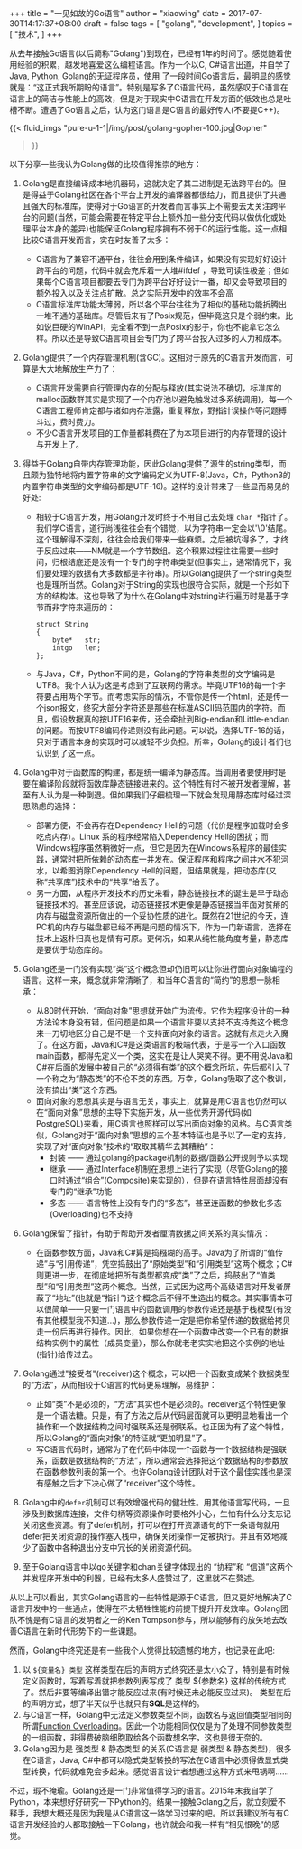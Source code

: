 +++
title = "一见如故的Go语言"
author = "xiaowing"
date = 2017-07-30T14:17:37+08:00
draft = false
tags =  [
    "golang",
    "development",
    ]
topics = [
    "技术",
]
+++

从去年接触Go语言(以后简称"Golang")到现在，已经有1年的时间了。感觉随着使用经验的积累，越发地喜爱这么编程语言。作为一个以C, C#语言出道，并自学了Java, Python, Golang的无证程序员，使用 了一段时间Go语言后，最明显的感觉就是：“这正式我所期盼的语言”。特别是写多了C语言代码，虽然感叹于C语言在语言上的简洁与性能上的高效，但是对于现实中C语言在开发方面的低效也总是吐槽不断。遭遇了Go语言之后，认为这门语言是C语言的最好传人(不要提C++)。

{{< fluid_imgs
  "pure-u-1-1|/img/post/golang-gopher-100.jpg|Gopher"
>}}

以下分享一些我认为Golang做的比较值得推崇的地方：

<!--more-->

1. Golang是直接编译成本地机器码，这就决定了其二进制是无法跨平台的。但是得益于Golang社区在各个平台上开发的编译器都很给力，而且提供了共通且强大的标准库，使得对于Go语言的开发者而言事实上不需要去太关注跨平台的问题(当然，可能会需要在特定平台上额外加一些分支代码以做优化或处理平台本身的差异)也能保证Golang程序拥有不弱于C的运行性能。这一点相比较C语言开发而言，实在时友善了太多：
    * C语言为了兼容不通平台，往往会用到条件编译，如果没有实现好好设计跨平台的问题，代码中就会充斥着一大堆#ifdef ，导致可读性极差；但如果每个C语言项目都要去专门为跨平台好好设计一番，却又会导致项目的额外投入以及关注点扩散。总之实际开发中的效率不会高
    * C语言标准库功能太薄弱，所以各个平台往往为了相似的基础功能折腾出一堆不通的基础库。尽管后来有了Posix规范，但毕竟这只是个弱约束。比如说巨硬的WinAPI，完全看不到一点Posix的影子，你也不能拿它怎么样。所以还是导致C语言项目会专门为了跨平台投入过多的人力和成本。
2. Golang提供了一个内存管理机制(含GC)。这相对于原先的C语言开发而言，可算是大大地解放生产力了：
    * C语言开发需要自行管理内存的分配与释放(其实说法不确切，标准库的malloc函数群其实是实现了一个内存池以避免触发过多系统调用)，每一个C语言工程师肯定都与诸如内存泄露，重复释放，野指针误操作等问题搏斗过，费时费力。
    * 不少C语言开发项目的工作量都耗费在了为本项目进行的内存管理的设计与开发上了。
3. 得益于Golang自带内存管理功能，因此Golang提供了源生的string类型，而且颇为独特地将内置字符串的文字编码定义为UTF-8(Java，C#，Python3的内置字符串类型的文字编码都是UTF-16)。这样的设计带来了一些显而易见的好处:
    * 相较于C语言开发，用Golang开发时终于不用自己去处理 `char *`指针了。我们学C语言，道行尚浅往往会有个错觉，以为字符串一定会以'\0'结尾。这个理解得不深刻，往往会给我们带来一些麻烦。之后被坑得多了，才终于反应过来——NM就是一个字节数组。这个积累过程往往需要一些时间，归根结底还是没有一个专门的字符串类型(但事实上，通常情况下，我们要处理的数据有大多数都是字符串)。所以Golang提供了一个string类型也是理所当然。Golang对于String的实现也很符合实际，就是一个形如下方的结构体。这也导致了为什么在Golang中对string进行遍历时是基于字节而非字符来遍历的：

        ````
        struct String
        {
            byte*   str;
            intgo   len;
        };
        ````
    * 与Java，C#，Python不同的是，Golang的字符串类型的文字编码是UTF8。我个人认为这是考虑到了互联网的需求。毕竟UTF16的每一个字符要占用两个字节。而考虑实际的情况，不管你是传一个html，还是传一个json报文，终究大部分字符还是那些在标准ASCII码范围内的字符。而且，假设数据真的按UTF16来传，还会牵扯到Big-endian和Little-endian的问题。而按UTF8编码传递则没有此问题。可以说，选择UTF-16的话，只对于语言本身的实现时可以减轻不少负担。所幸，Golang的设计者们也认识到了这一点。
	

4. Golang中对于函数库的构建，都是统一编译为静态库。当调用者要使用时是要在编译阶段就将函数库静态链接进来的。这个特性有时不被开发者理解，甚至有人认为是一种倒退。但如果我们仔细梳理一下就会发现用静态库时经过深思熟虑的选择：
	* 部署方便，不会再存在Dependency Hell的问题（代价是程序加载时会多吃点内存）。Linux 系的程序经常陷入Dependency Hell的困扰；而Windows程序虽然稍微好一点，但它是因为在Windows系程序的最佳实践，通常时把所依赖的动态库一并发布。保证程序和程序之间井水不犯河水，以希图消除Dependency Hell的问题，但结果就是，把动态库(又称“共享库”)技术中的“共享”给丢了。
	* 另一方面，从程序开发技术的历史来看，静态链接技术的诞生是早于动态链接技术的。甚至应该说，动态链接技术更像是静态链接当年面对贫瘠的内存与磁盘资源所做出的一个妥协性质的进化。既然在21世纪的今天，连PC机的内存与磁盘都已经不再是问题的情况下，作为一门新语言，选择在技术上返朴归真也是情有可原。更何况，如果从纯性能角度考量，静态库是要优于动态库的。

5. Golang还是一门没有实现“类”这个概念但却仍旧可以让你进行面向对象编程的语言。这样一来，概念就非常清晰了，和当年C语言的“简约”的思想一脉相承：
	* 从80时代开始，“面向对象”思想就开始广为流传。它作为程序设计的一种方法论本身没有错，但问题是如果一个语言非要以支持不支持类这个概念来一刀切地区分自己是不是一个支持面向对象的语言。这就有点走火入魔了。在这方面，Java和C#是这类语言的极端代表，于是写一个入口函数main函数，都得先定义一个类，这实在是让人哭笑不得。更不用说Java和C#在后面的发展中被自己的“必须得有类”的这个概念所坑，先后都引入了一个称之为“静态类”的不伦不类的东西。万幸，Golang吸取了这个教训，没有搞出“类”这个东西。
	* 面向对象的思想其实是与语言无关，事实上，就算是用C语言也仍然可以在“面向对象”思想的主导下实施开发，从一些优秀开源代码(如PostgreSQL)来看，用C语言也照样可以写出面向对象的风格。与C语言类似，Golang对于“面向对象”思想的三个基本特征也是予以了一定的支持，实现了对“面向对象”技术的“取取其精华去其糟粕”：
		* 封装 —— 通过golang的package机制的数据/函数公开规则予以实现
        * 继承 —— 通过Interface机制在思想上进行了实现（尽管Golang的接口时通过“组合”(Composite)来实现的），但是在语言特性层面却没有专门的“继承”功能
        * 多态 —— 语言特性上没有专门的“多态”，甚至连函数的参数化多态(Overloading)也不支持


6. Golang保留了指针，有助于帮助开发者厘清数据之间关系的真实情况：
	* 在函数参数方面，Java和C#算是捣糨糊的高手。Java为了所谓的“值传递”与“引用传递”，凭空捣鼓出了“原始类型”和“引用类型”这两个概念；C#则更进一步，在彻底地把所有类型都变成“类”了之后，捣鼓出了“值类型”和“引用类型”这两个概念。当然，正式因为这两个高级语言对开发者屏蔽了“地址”(也就是“指针”)这个概念后不得不生造出的概念。其实事情本可以很简单——只要一门语言中的函数调用的参数传递还是基于栈模型(有没有其他模型我不知道...)，那么参数传递一定是把你希望传递的数据给拷贝走一份后再进行操作。因此，如果你想在一个函数中改变一个已有的数据结构实例中的属性（成员变量），那么你就老老实实地把这个实例的地址(指针)给传过去。

7. Golang通过"接受者"(receiver)这个概念，可以把一个函数变成某个数据类型的“方法”，从而相较于C语言的代码更易理解，易维护：
	* 正如“类”不是必须的，“方法”其实也不是必须的。receiver这个特性更像是一个语法糖。只是，有了方法之后从代码层面就可以更明显地看出一个操作和一个数据结构之间时强联系还是弱联系。也正因为有了这个特性，所以Golang的“面向对象”的特征就“更加明显”了。
	* 写C语言代码时，通常为了在代码中体现一个函数与一个数据结构是强联系，函数是数据结构的“方法”，所以通常会选择把这个数据结构的参数放在函数参数列表的第一个。也许Golang设计团队对于这个最佳实践也是深有感触之后才下决心做了“receiver”这个特性。

8. Golang中的`defer`机制可以有效增强代码的健壮性。用其他语言写代码，一旦涉及到数据库连接，文件句柄等资源操作时要格外小心，生怕有什么分支忘记关闭这些资源。有了defer机制，打可以在打开资源语句的下一条语句就用defer把关闭资源的操作塞入栈中，确保关闭操作一定被执行。并且有效地减少了函数中各种退出分支中冗长的关闭资源代码。

9. 至于Golang语言中以go关键字和chan关键字体现出的 “协程”和 “信道”这两个并发程序开发中的利器，已经有太多人盛赞过了，这里就不在赘述。


从以上可以看出，其实Golang语言的一些特性是源于C语言，但又更好地解决了C语言开发中的一些通点，使得在不太牺牲性能的前提下提升开发效率。Golang团队不愧是有C语言的发明者之一的Ken Tompson参与，所以能够有的放矢地去改善C语言在新时代形势下的一些课题。

然而，Golang中终究还是有一些我个人觉得比较遗憾的地方，也记录在此吧:

1. 以 `${变量名} 类型` 这样类型在后的声明方式终究还是太小众了，特别是有时候定义函数时，写着写着就把参数列表写成了 类型 ${参数名} 这样的传统方式了。然后非要等编译出错才能反应过来(有时候还未必能反应过来)。 类型在后的声明方式，想了半天似乎也就只有**SQL**是这样的。
2. 与C语言一样，Golang中无法定义参数类型不同，函数名与返回值类型相同的 所谓[Function Overloading](https://en.wikipedia.org/wiki/Function_overloading)。因此一个功能相同仅仅是为了处理不同参数类型的一组函数，非得费破脑细胞取给各个函数想名字，这也是很无奈的。
3. Golang因为是 强类型 & 静态类型 的关系(C语言是 弱类型 & 静态类型)，很多在C语言，Java, C#中都可以隐式类型转换的写法在C语言中必须得做显式类型转换，代码就难免会多起来。感觉语言设计者想通过这种方式来甩锅啊......


不过，瑕不掩瑜。Golang还是一门非常值得学习的语言。2015年末我自学了Python，本来想好好研究一下Python的。结果一接触Golang之后，就立刻爱不释手，我想大概还是因为我是从C语言这一路学习过来的吧。所以我建议所有有C语言开发经验的人都取接触一下Golang，也许就会和我一样有“相见恨晚”的感觉。

